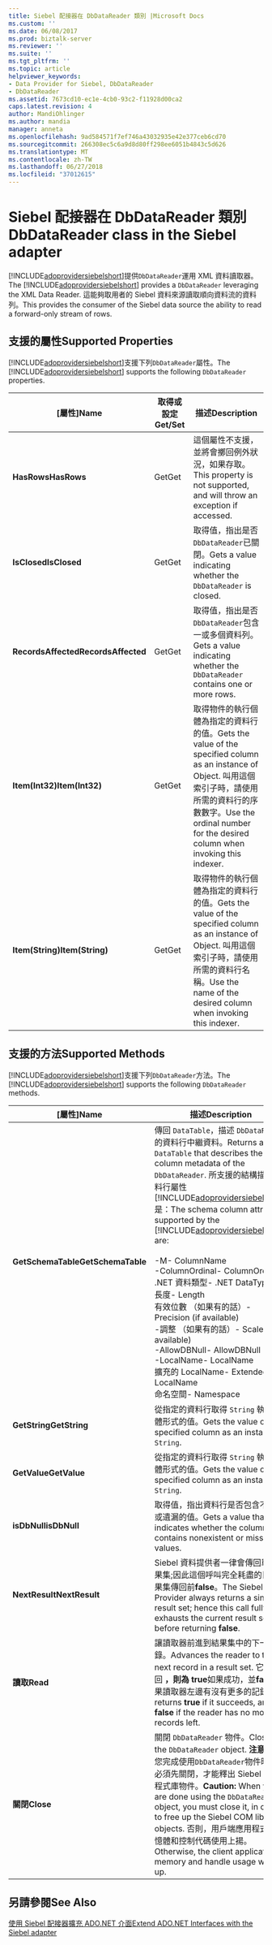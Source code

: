 ```yaml
---
title: Siebel 配接器在 DbDataReader 類別 |Microsoft Docs
ms.custom: ''
ms.date: 06/08/2017
ms.prod: biztalk-server
ms.reviewer: ''
ms.suite: ''
ms.tgt_pltfrm: ''
ms.topic: article
helpviewer_keywords:
- Data Provider for Siebel, DbDataReader
- DbDataReader
ms.assetid: 7673cd10-ec1e-4cb0-93c2-f11928d00ca2
caps.latest.revision: 4
author: MandiOhlinger
ms.author: mandia
manager: anneta
ms.openlocfilehash: 9ad584571f7ef746a43032935e42e377ceb6cd70
ms.sourcegitcommit: 266308ec5c6a9d8d80ff298ee6051b4843c5d626
ms.translationtype: MT
ms.contentlocale: zh-TW
ms.lasthandoff: 06/27/2018
ms.locfileid: "37012615"
---
```

# <a name="dbdatareader-class-in-the-siebel-adapter"></a><span data-ttu-id="7ae64-102">Siebel 配接器在 DbDataReader 類別</span><span class="sxs-lookup"><span data-stu-id="7ae64-102">DbDataReader class in the Siebel adapter</span></span>
<span data-ttu-id="7ae64-103">[!INCLUDE[adoprovidersiebelshort](../../includes/adoprovidersiebelshort-md.md)]提供`DbDataReader`運用 XML 資料讀取器。</span><span class="sxs-lookup"><span data-stu-id="7ae64-103">The [!INCLUDE[adoprovidersiebelshort](../../includes/adoprovidersiebelshort-md.md)] provides a `DbDataReader` leveraging the XML Data Reader.</span></span> <span data-ttu-id="7ae64-104">這能夠取用者的 Siebel 資料來源讀取順向資料流的資料列。</span><span class="sxs-lookup"><span data-stu-id="7ae64-104">This provides the consumer of the Siebel data source the ability to read a forward-only stream of rows.</span></span>  

## <a name="supported-properties"></a><span data-ttu-id="7ae64-105">支援的屬性</span><span class="sxs-lookup"><span data-stu-id="7ae64-105">Supported Properties</span></span>  
 <span data-ttu-id="7ae64-106">[!INCLUDE[adoprovidersiebelshort](../../includes/adoprovidersiebelshort-md.md)]支援下列`DbDataReader`屬性。</span><span class="sxs-lookup"><span data-stu-id="7ae64-106">The [!INCLUDE[adoprovidersiebelshort](../../includes/adoprovidersiebelshort-md.md)] supports the following `DbDataReader` properties.</span></span>  

|<span data-ttu-id="7ae64-107">[屬性]</span><span class="sxs-lookup"><span data-stu-id="7ae64-107">Name</span></span>|<span data-ttu-id="7ae64-108">取得或設定</span><span class="sxs-lookup"><span data-stu-id="7ae64-108">Get/Set</span></span>|<span data-ttu-id="7ae64-109">描述</span><span class="sxs-lookup"><span data-stu-id="7ae64-109">Description</span></span>|  
|----------|--------------|-----------------|  
|<span data-ttu-id="7ae64-110">**HasRows**</span><span class="sxs-lookup"><span data-stu-id="7ae64-110">**HasRows**</span></span>|<span data-ttu-id="7ae64-111">Get</span><span class="sxs-lookup"><span data-stu-id="7ae64-111">Get</span></span>|<span data-ttu-id="7ae64-112">這個屬性不支援，並將會擲回例外狀況，如果存取。</span><span class="sxs-lookup"><span data-stu-id="7ae64-112">This property is not supported, and will throw an exception if accessed.</span></span>|  
|<span data-ttu-id="7ae64-113">**IsClosed**</span><span class="sxs-lookup"><span data-stu-id="7ae64-113">**IsClosed**</span></span>|<span data-ttu-id="7ae64-114">Get</span><span class="sxs-lookup"><span data-stu-id="7ae64-114">Get</span></span>|<span data-ttu-id="7ae64-115">取得值，指出是否`DbDataReader`已關閉。</span><span class="sxs-lookup"><span data-stu-id="7ae64-115">Gets a value indicating whether the `DbDataReader` is closed.</span></span>|  
|<span data-ttu-id="7ae64-116">**RecordsAffected**</span><span class="sxs-lookup"><span data-stu-id="7ae64-116">**RecordsAffected**</span></span>|<span data-ttu-id="7ae64-117">Get</span><span class="sxs-lookup"><span data-stu-id="7ae64-117">Get</span></span>|<span data-ttu-id="7ae64-118">取得值，指出是否`DbDataReader`包含一或多個資料列。</span><span class="sxs-lookup"><span data-stu-id="7ae64-118">Gets a value indicating whether the `DbDataReader` contains one or more rows.</span></span>|  
|<span data-ttu-id="7ae64-119">**Item(Int32)**</span><span class="sxs-lookup"><span data-stu-id="7ae64-119">**Item(Int32)**</span></span>|<span data-ttu-id="7ae64-120">Get</span><span class="sxs-lookup"><span data-stu-id="7ae64-120">Get</span></span>|<span data-ttu-id="7ae64-121">取得物件的執行個體為指定的資料行的值。</span><span class="sxs-lookup"><span data-stu-id="7ae64-121">Gets the value of the specified column as an instance of Object.</span></span> <span data-ttu-id="7ae64-122">叫用這個索引子時，請使用所需的資料行的序數數字。</span><span class="sxs-lookup"><span data-stu-id="7ae64-122">Use the ordinal number for the desired column when invoking this indexer.</span></span>|  
|<span data-ttu-id="7ae64-123">**Item(String)**</span><span class="sxs-lookup"><span data-stu-id="7ae64-123">**Item(String)**</span></span>|<span data-ttu-id="7ae64-124">Get</span><span class="sxs-lookup"><span data-stu-id="7ae64-124">Get</span></span>|<span data-ttu-id="7ae64-125">取得物件的執行個體為指定的資料行的值。</span><span class="sxs-lookup"><span data-stu-id="7ae64-125">Gets the value of the specified column as an instance of Object.</span></span> <span data-ttu-id="7ae64-126">叫用這個索引子時，請使用所需的資料行名稱。</span><span class="sxs-lookup"><span data-stu-id="7ae64-126">Use the name of the desired column when invoking this indexer.</span></span>|  

## <a name="supported-methods"></a><span data-ttu-id="7ae64-127">支援的方法</span><span class="sxs-lookup"><span data-stu-id="7ae64-127">Supported Methods</span></span>  
 <span data-ttu-id="7ae64-128">[!INCLUDE[adoprovidersiebelshort](../../includes/adoprovidersiebelshort-md.md)]支援下列`DbDataReader`方法。</span><span class="sxs-lookup"><span data-stu-id="7ae64-128">The [!INCLUDE[adoprovidersiebelshort](../../includes/adoprovidersiebelshort-md.md)] supports the following `DbDataReader` methods.</span></span>  


|        <span data-ttu-id="7ae64-129">[屬性]</span><span class="sxs-lookup"><span data-stu-id="7ae64-129">Name</span></span>        |                                                                                                                                                                                                                            <span data-ttu-id="7ae64-130">描述</span><span class="sxs-lookup"><span data-stu-id="7ae64-130">Description</span></span>                                                                                                                                                                                                                             |
|--------------------|--------------------------------------------------------------------------------------------------------------------------------------------------------------------------------------------------------------------------------------------------------------------------------------------------------------------------------------------------------------------------------------------------------------------------------------------------------------------|
| <span data-ttu-id="7ae64-131">**GetSchemaTable**</span><span class="sxs-lookup"><span data-stu-id="7ae64-131">**GetSchemaTable**</span></span> | <span data-ttu-id="7ae64-132">傳回 `DataTable`，描述 `DbDataReader` 的資料行中繼資料。</span><span class="sxs-lookup"><span data-stu-id="7ae64-132">Returns a `DataTable` that describes the column metadata of the `DbDataReader`.</span></span> <span data-ttu-id="7ae64-133">所支援的結構描述資料行屬性[!INCLUDE[adoprovidersiebelshort](../../includes/adoprovidersiebelshort-md.md)]是：</span><span class="sxs-lookup"><span data-stu-id="7ae64-133">The schema column attributes supported by the [!INCLUDE[adoprovidersiebelshort](../../includes/adoprovidersiebelshort-md.md)] are:</span></span><br /><br /> <span data-ttu-id="7ae64-134">-M</span><span class="sxs-lookup"><span data-stu-id="7ae64-134">-   ColumnName</span></span><br /><span data-ttu-id="7ae64-135">-ColumnOrdinal</span><span class="sxs-lookup"><span data-stu-id="7ae64-135">-   ColumnOrdinal</span></span><br /><span data-ttu-id="7ae64-136">.NET 資料類型</span><span class="sxs-lookup"><span data-stu-id="7ae64-136">-   .NET DataType</span></span><br /><span data-ttu-id="7ae64-137">長度</span><span class="sxs-lookup"><span data-stu-id="7ae64-137">-   Length</span></span><br /><span data-ttu-id="7ae64-138">有效位數 （如果有的話）</span><span class="sxs-lookup"><span data-stu-id="7ae64-138">-   Precision (if available)</span></span><br /><span data-ttu-id="7ae64-139">-調整 （如果有的話）</span><span class="sxs-lookup"><span data-stu-id="7ae64-139">-   Scale (if available)</span></span><br /><span data-ttu-id="7ae64-140">-AllowDBNull</span><span class="sxs-lookup"><span data-stu-id="7ae64-140">-   AllowDBNull</span></span><br /><span data-ttu-id="7ae64-141">-LocalName</span><span class="sxs-lookup"><span data-stu-id="7ae64-141">-   LocalName</span></span><br /><span data-ttu-id="7ae64-142">擴充的 LocalName</span><span class="sxs-lookup"><span data-stu-id="7ae64-142">-   Extended LocalName</span></span><br /><span data-ttu-id="7ae64-143">命名空間</span><span class="sxs-lookup"><span data-stu-id="7ae64-143">-   Namespace</span></span> |
|   <span data-ttu-id="7ae64-144">**GetString**</span><span class="sxs-lookup"><span data-stu-id="7ae64-144">**GetString**</span></span>    |                                                                                                                                                                                                 <span data-ttu-id="7ae64-145">從指定的資料行取得 `String` 執行個體形式的值。</span><span class="sxs-lookup"><span data-stu-id="7ae64-145">Gets the value of the specified column as an instance of `String`.</span></span>                                                                                                                                                                                                 |
|    <span data-ttu-id="7ae64-146">**GetValue**</span><span class="sxs-lookup"><span data-stu-id="7ae64-146">**GetValue**</span></span>    |                                                                                                                                                                                                 <span data-ttu-id="7ae64-147">從指定的資料行取得 `String` 執行個體形式的值。</span><span class="sxs-lookup"><span data-stu-id="7ae64-147">Gets the value of the specified column as an instance of `String`.</span></span>                                                                                                                                                                                                 |
|    <span data-ttu-id="7ae64-148">**isDbNull**</span><span class="sxs-lookup"><span data-stu-id="7ae64-148">**isDbNull**</span></span>    |                                                                                                                                                                                       <span data-ttu-id="7ae64-149">取得值，指出資料行是否包含不存在或遺漏的值。</span><span class="sxs-lookup"><span data-stu-id="7ae64-149">Gets a value that indicates whether the column contains nonexistent or missing values.</span></span>                                                                                                                                                                                       |
|   <span data-ttu-id="7ae64-150">**NextResult**</span><span class="sxs-lookup"><span data-stu-id="7ae64-150">**NextResult**</span></span>   |                                                                                                                                                           <span data-ttu-id="7ae64-151">Siebel 資料提供者一律會傳回單一結果集;因此這個呼叫完全耗盡的目前結果集傳回前**false**。</span><span class="sxs-lookup"><span data-stu-id="7ae64-151">The Siebel Data Provider always returns a single result set; hence this call fully exhausts the current result set before returning **false**.</span></span>                                                                                                                                                           |
|      <span data-ttu-id="7ae64-152">**讀取**</span><span class="sxs-lookup"><span data-stu-id="7ae64-152">**Read**</span></span>      |                                                                                                                                                         <span data-ttu-id="7ae64-153">讓讀取器前進到結果集中的下一個記錄。</span><span class="sxs-lookup"><span data-stu-id="7ae64-153">Advances the reader to the next record in a result set.</span></span>  <span data-ttu-id="7ae64-154">它會傳回 **，則為 true**如果成功，並**false**如果讀取器左邊有沒有更多的記錄。</span><span class="sxs-lookup"><span data-stu-id="7ae64-154">It returns **true** if it succeeds, and **false** if the reader has no more records left.</span></span>                                                                                                                                                         |
|     <span data-ttu-id="7ae64-155">**關閉**</span><span class="sxs-lookup"><span data-stu-id="7ae64-155">**Close**</span></span>      |                                                                                                         <span data-ttu-id="7ae64-156">關閉 `DbDataReader` 物件。</span><span class="sxs-lookup"><span data-stu-id="7ae64-156">Closes the `DbDataReader` object.</span></span> <span data-ttu-id="7ae64-157">**注意：** 當您完成使用`DbDataReader`物件時，您必須先關閉，才能釋出 Siebel COM 程式庫物件。</span><span class="sxs-lookup"><span data-stu-id="7ae64-157">**Caution:**  When you are done using the `DbDataReader` object, you must close it, in order to free up the Siebel COM library objects.</span></span> <span data-ttu-id="7ae64-158">否則，用戶端應用程式的記憶體和控制代碼使用上揚。</span><span class="sxs-lookup"><span data-stu-id="7ae64-158">Otherwise, the client application’s memory and handle usage will go up.</span></span>                                                                                                          |

## <a name="see-also"></a><span data-ttu-id="7ae64-159">另請參閱</span><span class="sxs-lookup"><span data-stu-id="7ae64-159">See Also</span></span>  
 [<span data-ttu-id="7ae64-160">使用 Siebel 配接器擴充 ADO.NET 介面</span><span class="sxs-lookup"><span data-stu-id="7ae64-160">Extend ADO.NET Interfaces with the Siebel adapter</span></span>](../../adapters-and-accelerators/adapter-siebel/extend-ado-net-interfaces-with-the-siebel-adapter.md)